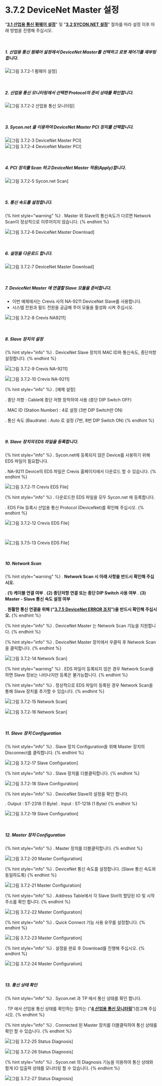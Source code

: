 ﻿# 3.7.2 DeviceNet Master 설정

“[**3.1 산업용 통신 펌웨어 설정**](../../3-settings-industrial-communication/3-1-Settings-firmware.md)" 및 "[**3.2 SYCON.NET 설정**](../../3-settings-industrial-communication/3-2-Settings-SYCON.md)" 절차를 따라 설정 이후 아래 방법을 진행해 주십시오.


<br>

##### 1. 산업용 통신 펌웨어 설정에서 DeviceNet Master를 선택하고 로봇 제어기를 재부팅합니다.

![[그림 3.7.2-1 펌웨어 설정]](<../../_assets/3-Settings-Industrial-Communication/3.7-DeviceNet/2-Master_setting/image_1.png>) 

<br>

##### 2. 산업용 통신 모니터링에서 선택한 Protocol의 준비 상태를 확인합니다.

![[그림 3.7.2-2 산업용 통신 모니터링]](<../../_assets/3-Settings-Industrial-Communication/3.7-DeviceNet/2-Master_setting/image_2.png>) 

<br>

##### 3. Sycon.net 을 이용하여 DeviceNet Master PCI 장치를 선택합니다.

![[그림 3.7.2-3 DeviceNet Master PCI]](<../../_assets/3-Settings-Industrial-Communication/3.7-DeviceNet/2-Master_setting/image_3.png>)
![[그림 3.7.2-4 DeviceNet Master PCI]](<../../_assets/3-Settings-Industrial-Communication/3.7-DeviceNet/2-Master_setting/image_4.png>) 

<br>

##### 4. PCI 장치를 Scan 하고 DeviceNet Master 적용(Apply)합니다.

![[그림 3.7.2-5 Sycon.net Scan]](<../../_assets/3-Settings-Industrial-Communication/3.7-DeviceNet/2-Master_setting/image_5.png>) 

<br>

##### 5. 통신 속도를 설정합니다.

{% hint style="warning" %}
\.      Master 와 Slave의 통신속도가 다르면 Network Scan이 정상적으로 이루어지지 않습니다.
{% endhint %}

![[그림 3.7.2-6 DeviceNet Master Download]](<../../_assets/3-Settings-Industrial-Communication/3.7-DeviceNet/2-Master_setting/image_6.png>) 

<br>

##### 6. 설정을 다운로드 합니다.

![[그림 3.7.2-7 DeviceNet Master Download]](<../../_assets/3-Settings-Industrial-Communication/3.7-DeviceNet/2-Master_setting/image_7.png>) 

<br>

##### 7. DeviceNet Master 에 연결할 Slave 모듈을 준비합니다.
   * 이번 예제에서는 Crevis 사의 NA-9211 DeviceNet Slave를 사용합니다.
   * 시스템 전원과 필드 전원을 공급해 주어 모듈을 활성화 시켜 주십시오.

![[그림 3.7.2-8 Crevis NA9211]](<../../_assets/3-Settings-Industrial-Communication/3.7-DeviceNet/2-Master_setting/image_8.png>) 

<br>

##### 8. Slave 장치의 설정

{% hint style="info" %}
\.      DeviceNet Slave 장치의 MAC ID와 통신속도, 종단저항 설정합니다.
{% endhint %}

![[그림 3.7.2-9 Crevis NA-9211]](<../../_assets/3-Settings-Industrial-Communication/3.7-DeviceNet/2-Master_setting/image_9.png>) 

![[그림 3.7.2-10 Crevis NA-9211]](<../../_assets/3-Settings-Industrial-Communication/3.7-DeviceNet/2-Master_setting/image_10.png>)

{% hint style="info" %}
\.      [예제 설정]

\.      종단 저항 : Cable에 종단 저항 장착하여 사용 (종단 DIP Switch OFF)

\.      MAC ID (Station Number) : 4로 설정 (3번 DIP Switch만 ON)

\.      통신 속도 (Baudrate) : Auto 로 설정 (7번, 8번 DIP Switch ON)
{% endhint %}

<br>

##### 9. Slave 장치의 EDS 파일을 등록합니다.

{% hint style="info" %}
\.      Sycon.net에 등록되지 않은 Device를 사용하기 위해 EDS 파일이 필요합니다.

\.      NA-9211 Device의 EDS 파일은 Crevis 홈페이지에서 다운로드 할 수 있습니다.
{% endhint %}

![[그림 3.7.2-11 Crevis EDS File]](<../../_assets/3-Settings-Industrial-Communication/3.7-DeviceNet/2-Master_setting/image_11.png>)

{% hint style="info" %}
\.      다운로드한 EDS 파일을 모두 Sycon.net 에 등록합니다.

\.      EDS File 등록시 산업용 통신 Protocol (DeviceNet)를 확인해 주십시오.
{% endhint %}

![[그림 3.7.2-12 Crevis EDS File]](<../../_assets/3-Settings-Industrial-Communication/3.7-DeviceNet/2-Master_setting/image_12.png>)

<br>

![[그림 3.7.5-13 Crevis EDS File]](<../../_assets/3-Settings-Industrial-Communication/3.7-DeviceNet/2-Master_setting/image_13.png>)



<br>

##### 10. Network Scan

{% hint style="warning" %}
\.      **Network Scan 시 아래 사항을 반드시 확인해 주십시오.**

\.      **(1) 케이블 연결 여부**
\.      **(2) 종단저항 연결 또는 종단 DIP Switch 사용 여부**
\.      **(3) Master - Slave 통신 속도 설정 여부**

\.      **원활한 통신 연결을 위해 (“[**3.7.5 DeviceNet ERROR 조치**](../3-7-DeviceNet/3-7-5-Error-DeviceNet.md)”)을 반드시 확인해 주십시오.**
{% endhint %}

{% hint style="info" %}
\.      DeviceNet Master 는 Network Scan 기능을 지원합니다.
{% endhint %}

{% hint style="info" %}
\.      DeviceNet Master 장치에서 우클릭 후 Network Scan을 클릭합니다.
{% endhint %}

![[그림 3.7.2-14 Network Scan]](<../../_assets/3-Settings-Industrial-Communication/3.7-DeviceNet/2-Master_setting/image_14.png>)

{% hint style="warning" %}
\.      EDS 파일이 등록되지 않은 경우 Network Scan을 하면 Slave 정보는 나타나지만 등록은 불가능합니다.
{% endhint %}

{% hint style="info" %}
\.      정상적으로 EDS 파일이 등록된 경우 Network Scan을 통해 Slave 장치를 추가할 수 있습니다.
{% endhint %}

![[그림 3.7.2-15 Network Scan]](<../../_assets/3-Settings-Industrial-Communication/3.7-DeviceNet/2-Master_setting/image_15.png>)

![[그림 3.7.2-16 Network Scan]](<../../_assets/3-Settings-Industrial-Communication/3.7-DeviceNet/2-Master_setting/image_16.png>)

<br>

##### 11. Slave 장치 Configuration

{% hint style="info" %}
\.      Slave 장치 Configuration을 위해 Master 장치의 Disconnect를 클릭합니다.
{% endhint %}

![[그림 3.7.2-17 Slave Configuration]](<../../_assets/3-Settings-Industrial-Communication/3.7-DeviceNet/2-Master_setting/image_17.png>)

{% hint style="info" %}
\.      Slave 장치를 더블클릭합니다.
{% endhint %}

![[그림 3.7.2-18 Slave Configuration]](<../../_assets/3-Settings-Industrial-Communication/3.7-DeviceNet/2-Master_setting/image_18.png>)

{% hint style="info" %}
\.      DeviceNet Slave의 설정을 확인 합니다.

\.      Output : ST-2318 (1 Byte)
\.      Input : ST-1218 (1 Byte)
{% endhint %}

![[그림 3.7.2-19 Slave Configuration]](<../../_assets/3-Settings-Industrial-Communication/3.7-DeviceNet/2-Master_setting/image_19.png>)



<br>

##### 12. Master 장치 Configuration

{% hint style="info" %}
\.      Master 장치를 더블클릭합니다.
{% endhint %}

![[그림 3.7.2-20 Master Configuration]](<../../_assets/3-Settings-Industrial-Communication/3.7-DeviceNet/2-Master_setting/image_20.png>)


{% hint style="info" %}
\.      DeviceNet 통신 속도를 설정합니다. (Slave 통신 속도와 동일하도록)
{% endhint %}

![[그림 3.7.2-21 Master Configuration]](<../../_assets/3-Settings-Industrial-Communication/3.7-DeviceNet/2-Master_setting/image_21.png>)

{% hint style="info" %}
\.      Address Table에서 각 Slave Slot의 할당된 IO 및 시작 주소를 확인 합니다.
{% endhint %}

![[그림 3.7.2-22 Master Configuration]](<../../_assets/3-Settings-Industrial-Communication/3.7-DeviceNet/2-Master_setting/image_22.png>)

{% hint style="info" %}
\.      Quick Connect 기능 사용 유무를 설정합니다.
{% endhint %}

![[그림 3.7.2-23 Master Configuration]](<../../_assets/3-Settings-Industrial-Communication/3.7-DeviceNet/2-Master_setting/image_23.png>)


{% hint style="info" %}
\.      설정을 완료 후 Download를 진행해 주십시오.
{% endhint %}

![[그림 3.7.2-24 Master Configuration]](<../../_assets/3-Settings-Industrial-Communication/3.7-DeviceNet/2-Master_setting/image_24.png>)

<br>

##### 13. 통신 상태 확인

{% hint style="info" %}
\.        Sycon.net 과 TP 에서 통신 상태를 확인 합니다.

\.        TP 에서 산업용 통신 상태를 확인하는 절차는 (“[**4 산업용 통신 모니터링**](../../4-monitoring-industrial-communication/README.md)”)참고해 주십시오.
{% endhint %}

{% hint style="info" %}
\.      Connected 된 Master 장치를 더블클릭하여 통신 상태를 확인 할 수 있습니다.
{% endhint %}

![[그림 3.7.2-25 Status Diagnosis]](<../../_assets/3-Settings-Industrial-Communication/3.7-DeviceNet/2-Master_setting/image_25.png>)

![[그림 3.7.2-26 Status Diagnosis]](<../../_assets/3-Settings-Industrial-Communication/3.7-DeviceNet/2-Master_setting/image_26.png>)

{% hint style="info" %}
\.        Sycon.net 의 Diagnosis 기능을 이용하여 통신 상태와 함게 IO 입출력 상태를 모니터링 할 수 있습니다.
{% endhint %}

![[그림 3.7.2-27 Status Diagnosis]](<../../_assets/3-Settings-Industrial-Communication/3.7-DeviceNet/2-Master_setting/image_27.png>)

